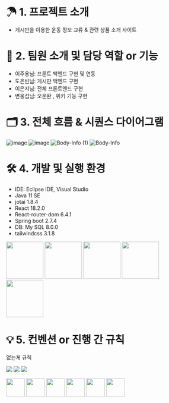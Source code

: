 # ☂ 1. 프로젝트 소개
- 게시판을 이용한 운동 정보 교류 & 관련 상품 소개 사이트

# 🚀 2. 팀원 소개 및 담당 역할 or 기능
- 이주용님: 프론트 백엔드 구현 및 연동  
- 도은빈님: 게시판 백엔드 구현
- 이은지님: 전체 프론트엔드 구현
- 변웅섭님: 오운완 , 위키 기능 구현

# 🗂 3. 전체 흐름 & 시퀀스 다이어그램
![image](https://user-images.githubusercontent.com/111172834/194477189-4b777837-4412-4096-87e6-7f91be93d03a.png)
![image](https://user-images.githubusercontent.com/111172834/194476945-adeeb00f-2efa-4ae7-9273-3b2356baf4f8.png)
![Body-Info (1)](https://user-images.githubusercontent.com/111172834/192197400-a4c091e6-95b6-4a9e-927c-dd7e495e46bb.jpg)
![Body-Info](https://user-images.githubusercontent.com/111172834/192197348-66a6fedb-cf02-44cf-83e2-4431541ac44c.jpg)


# 🛠 4. 개발 및 실행 환경
- IDE: Eclipse IDE, Visual Studio 
- Java 11 SE
- jotai 1.8.4
- React 18.2.0
- React-router-dom 6.4.1
- Spring boot 2.7.4
- DB: My SQL 8.0.0
- tailwindcss 3.1.8

<img src="https://user-images.githubusercontent.com/107213931/192180887-2edc7011-1df2-4f31-8f79-41a93fd3c9fb.png" width="100" height="100"/>  <img src="https://user-images.githubusercontent.com/107213931/192180938-e7abd829-6a48-49da-925d-4ee6372726f1.png" width="100" height="100"/>  <img src="https://user-images.githubusercontent.com/107213931/192180984-e55048bb-9a95-4d69-a77d-5ac6c92628e6.png" width="100" height="100"/>  <img src="https://user-images.githubusercontent.com/107213931/192181031-681b88f4-8526-4b37-b450-e908b0f42b7d.png" width="100" height="100"/>  <img src="https://user-images.githubusercontent.com/111172834/192182742-f31609a5-658a-4902-a162-a7f171b13919.png" width="100" height="100"/>

# 💡 5. 컨벤션 or 진행 간 규칙
없는게 규칙


<p>
<img src="https://img.shields.io/badge/HTML5-E34F26?&style=flat-square&logo=html5&logoColor=white"/> 
<img src="https://img.shields.io/badge/CSS3-1572B6?style=flat-square&logo=css3&logoColor=white" /> 
<img src="https://img.shields.io/badge/JavaScript-323330?style=flat-square&logo=javascript&logoColor=F7DF1E" />

</p>

<p>
<img src="https://cdn.jsdelivr.net/gh/devicons/devicon/icons/html5/html5-original-wordmark.svg" width="50" height="50"/>
<img src="https://cdn.jsdelivr.net/gh/devicons/devicon/icons/css3/css3-original-wordmark.svg" width="50" height="50"/>
<img src="https://cdn.jsdelivr.net/gh/devicons/devicon/icons/javascript/javascript-original.svg" width="50" height="50"/>
<img src="https://cdn.jsdelivr.net/gh/devicons/devicon/icons/java/java-original-wordmark.svg" width="50" height="50"/>
<img src="https://cdn.jsdelivr.net/gh/devicons/devicon/icons/spring/spring-original-wordmark.svg" width="50" height="50"/>
<img src="https://cdn.jsdelivr.net/gh/devicons/devicon/icons/vscode/vscode-original-wordmark.svg" width="50" height="50"/>
</p>
